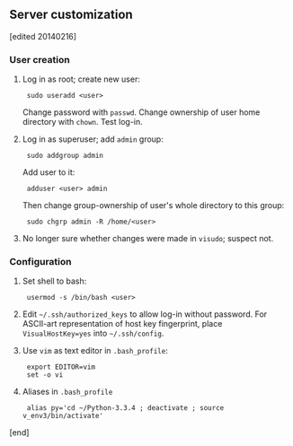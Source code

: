 ## Server customization

[edited 20140216]

### User creation

1. Log in as root; create new user:

        sudo useradd <user>

   Change password with `passwd`. Change ownership of user home directory with `chown`. Test log-in.
1. Log in as superuser; add `admin` group:

        sudo addgroup admin

   Add user to it:
   
        adduser <user> admin

   Then change group-ownership of user's whole directory to this group:

        sudo chgrp admin -R /home/<user>

1. No longer sure whether changes were made in `visudo`; suspect not.

### Configuration

1. Set shell to bash:

        usermod -s /bin/bash <user>

1. Edit `~/.ssh/authorized_keys` to allow log-in without password. For ASCII-art representation of host key fingerprint, place `VisualHostKey=yes` into `~/.ssh/config`.
1. Use `vim` as text editor in `.bash_profile`:

        export EDITOR=vim
        set -o vi

1. Aliases in `.bash_profile`

        alias py='cd ~/Python-3.3.4 ; deactivate ; source v_env3/bin/activate'

[end]